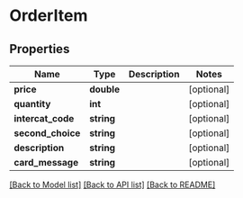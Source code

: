 # OrderItem

## Properties
Name | Type | Description | Notes
------------ | ------------- | ------------- | -------------
**price** | **double** |  | [optional] 
**quantity** | **int** |  | [optional] 
**intercat_code** | **string** |  | [optional] 
**second_choice** | **string** |  | [optional] 
**description** | **string** |  | [optional] 
**card_message** | **string** |  | [optional] 

[[Back to Model list]](../README.md#documentation-for-models) [[Back to API list]](../README.md#documentation-for-api-endpoints) [[Back to README]](../README.md)


